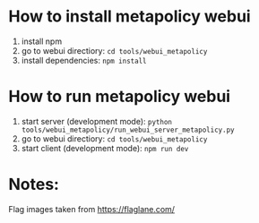 # How to install metapolicy webui

1. install npm
2. go to webui directiory: `cd tools/webui_metapolicy`
3. install dependencies: `npm install`

# How to run metapolicy webui

1. start server (development mode): `python tools/webui_metapolicy/run_webui_server_metapolicy.py`
2. go to webui directiory: `cd tools/webui_metapolicy`
3. start client (development mode): `npm run dev`

# Notes:
Flag images taken from https://flaglane.com/